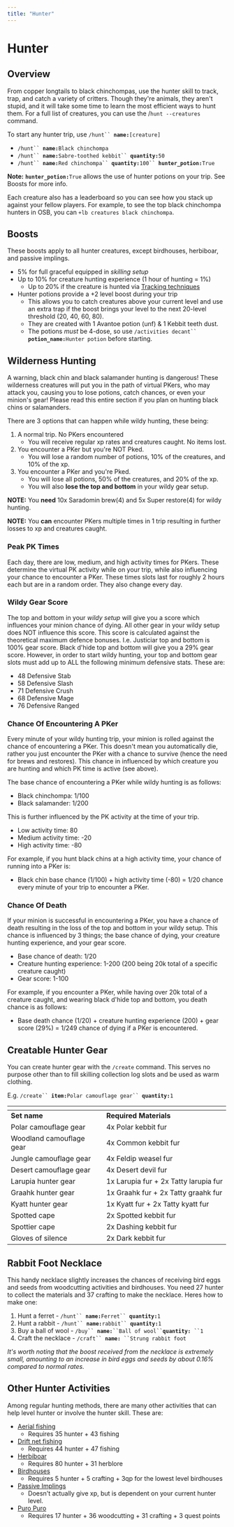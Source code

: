```yaml
---
title: "Hunter"
---
```


# Hunter

## Overview

From copper longtails to black chinchompas, use the hunter skill to track, trap, and catch a variety of critters. Though they're animals, they aren't stupid, and it will take some time to learn the most efficient ways to hunt them. For a full list of creatures, you can use the /`hunt --creatures` command.

To start any hunter trip, use `/hunt`` `**`name:`**`[creature]`

- `/hunt`` `**`name:`**`Black chinchompa`
- `/hunt`` `**`name:`**`Sabre-toothed kebbit`` `**`quantity:`**`50`
- `/hunt`` `**`name:`**`Red chinchompa`` `**`quantity:`**`100`` `**`hunter_potion:`**`True`

**Note:** **`hunter_potion:`**`True` allows the use of hunter potions on your trip. See Boosts for more info.

Each creature also has a leaderboard so you can see how you stack up against your fellow players. For example, to see the top black chinchompa hunters in OSB, you can `+lb creatures black chinchompa`.

## Boosts

These boosts apply to all hunter creatures, except birdhouses, herbiboar, and passive implings.

- 5% for full graceful equipped in _skilling setup_
- Up to 10% for creature hunting experience (1 hour of hunting = 1%)
  - Up to 20% if the creature is hunted via [Tracking techniques](https://oldschool.runescape.wiki/w/Tracking)
- Hunter potions provide a +2 level boost during your trip
  - This allows you to catch creatures above your current level and use an extra trap if the boost brings your level to the next 20-level threshold (20, 40, 60, 80).
  - They are created with 1 Avantoe potion (unf) & 1 Kebbit teeth dust.
  - The potions _must_ be 4-dose, so use `/activities decant`` `**`potion_name:`**`Hunter potion` before starting.

## Wilderness Hunting

A warning, black chin and black salamander hunting is dangerous! These wilderness creatures will put you in the path of virtual PKers, who may attack you, causing you to lose potions, catch chances, or even your minion's gear! Please read this entire section if you plan on hunting black chins or salamanders.

There are 3 options that can happen while wildy hunting, these being:

1. A normal trip. No PKers encountered
   - You will receive regular xp rates and creatures caught. No items lost.
2. You encounter a PKer but you're NOT Pked.
   - You will lose a random number of potions, 10% of the creatures, and 10% of the xp.
3. You encounter a PKer and you're Pked.
   - You will lose all potions, 50% of the creatures, and 20% of the xp.
   - You will also **lose the top and bottom** in your wildy gear setup.

**NOTE:** You **need** 10x Saradomin brew(4) and 5x Super restore(4) for wildy hunting.

**NOTE:** You **can** encounter PKers multiple times in 1 trip resulting in further losses to xp and creatures caught.

### Peak PK Times

Each day, there are low, medium, and high activity times for PKers. These determine the virtual PK activity while on your trip, while also influencing your chance to encounter a PKer. These times slots last for roughly 2 hours each but are in a random order. They also change every day.

### Wildy Gear Score

The top and bottom in your _wildy setup_ will give you a score which influences your minion chance of dying. All other gear in your wildy setup does NOT influence this score. This score is calculated against the theoretical maximum defence bonuses. I.e. Justiciar top and bottom is 100% gear score. Black d'hide top and bottom will give you a 29% gear score. However, in order to start wildy hunting, your top and bottom gear slots must add up to ALL the following minimum defensive stats. These are:

- 48 Defensive Stab
- 58 Defensive Slash
- 71 Defensive Crush
- 68 Defensive Mage
- 76 Defensive Ranged

### Chance Of Encountering A PKer

Every minute of your wildy hunting trip, your minion is rolled against the chance of encountering a PKer. This doesn't mean you automatically die, rather you just encounter the PKer with a chance to survive (hence the need for brews and restores). This chance in influenced by which creature you are hunting and which PK time is active (see above).

The base chance of encountering a PKer while wildy hunting is as follows:

- Black chinchompa: 1/100
- Black salamander: 1/200

This is further influenced by the PK activity at the time of your trip.

- Low activity time: 80
- Medium activity time: -20
- High activity time: -80

For example, if you hunt black chins at a high activity time, your chance of running into a PKer is:

- Black chin base chance (1/100) + high activity time (-80) = 1/20 chance every minute of your trip to encounter a PKer.

### Chance Of Death

If your minion is successful in encountering a PKer, you have a chance of death resulting in the loss of the top and bottom in your wildy setup. This chance is influenced by 3 things; the base chance of dying, your creature hunting experience, and your gear score.

- Base chance of death: 1/20
- Creature hunting experience: 1-200 (200 being 20k total of a specific creature caught)
- Gear score: 1-100

For example, if you encounter a PKer, while having over 20k total of a creature caught, and wearing black d'hide top and bottom, you death chance is as follows:

- Base death chance (1/20) + creature hunting experience (200) + gear score (29%) = 1/249 chance of dying if a PKer is encountered.

## Creatable Hunter Gear

You can create hunter gear with the `/create` command. This serves no purpose other than to fill skilling collection log slots and be used as warm clothing.

E.g. `/create`` `**`item:`**`Polar camouflage gear`` `**`quantity:`**`1`

<table data-header-hidden><thead><tr><th width="202.7135875336512"></th><th></th></tr></thead><tbody><tr><td><strong>Set name</strong></td><td><strong>Required Materials</strong></td></tr><tr><td>Polar camouflage gear</td><td>4x Polar kebbit fur</td></tr><tr><td>Woodland camouflage gear</td><td>4x Common kebbit fur</td></tr><tr><td>Jungle camouflage gear</td><td>4x Feldip weasel fur</td></tr><tr><td>Desert camouflage gear</td><td>4x Desert devil fur</td></tr><tr><td>Larupia hunter gear</td><td>1x Larupia fur + 2x Tatty larupia fur</td></tr><tr><td>Graahk hunter gear</td><td>1x Graahk fur + 2x Tatty graahk fur</td></tr><tr><td>Kyatt hunter gear</td><td>1x Kyatt fur + 2x Tatty kyatt fur</td></tr><tr><td>Spotted cape</td><td>2x Spotted kebbit fur</td></tr><tr><td>Spottier cape</td><td>2x Dashing kebbit fur</td></tr><tr><td>Gloves of silence</td><td>2x Dark kebbit fur</td></tr></tbody></table>

## Rabbit Foot Necklace

This handy necklace slightly increases the chances of receiving bird eggs and seeds from woodcutting activities and birdhouses. You need 27 hunter to collect the materials and 37 crafting to make the necklace. Heres how to make one:

1. Hunt a ferret - `/hunt`` `**`name:`**`Ferret`` `**`quantity:`**`1`
2. Hunt a rabbit - `/hunt`` `**`name:`**`rabbit`` `**`quantity:`**`1`
3. Buy a ball of wool - `/buy`` `**`name:`**` ``Ball of wool`` `**`quantity:`**` ``1`
4. Craft the necklace - `/craft`` `**`name:`**` ``Strung rabbit foot`

_It's worth noting that the boost received from the necklace is extremely small, amounting to an increase in bird eggs and seeds by about 0.16% compared to normal rates._

## Other Hunter Activities

Among regular hunting methods, there are many other activities that can help level hunter or involve the hunter skill. These are:

- [Aerial fishing](https://wiki.oldschool.gg/skills/fishing/aerial-fishing)
  - Requires 35 hunter + 43 fishing
- [Drift net fishing](../fishing/drift-net-fishing.md)
  - Requires 44 hunter + 47 fishing
- [Herbiboar](https://wiki.oldschool.gg/skills/hunter/herbiboar)
  - Requires 80 hunter + 31 herblore
- [Birdhouses](https://wiki.oldschool.gg/skills/hunter/birdhouses)
  - Requires 5 hunter + 5 crafting + 3qp for the lowest level birdhouses
- [Passive Implings](https://wiki.oldschool.gg/skills/hunter/passive-implings)
  - Doesn't actually give xp, but is dependent on your current hunter level.
- [Puro Puro](puro-puro.md)
  - Requires 17 hunter + 36 woodcutting + 31 crafting + 3 quest points
